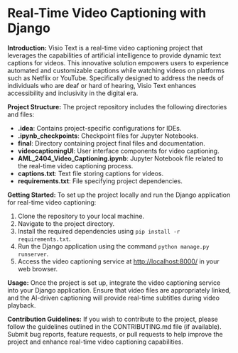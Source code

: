 # Real-Time Video Captioning with Django

**Introduction:**
Visio Text is a real-time video captioning project that leverages the capabilities of artificial intelligence to provide dynamic text captions for videos. This innovative solution empowers users to experience automated and customizable captions while watching videos on platforms such as Netflix or YouTube. Specifically designed to address the needs of individuals who are deaf or hard of hearing, Visio Text enhances accessibility and inclusivity in the digital era.

**Project Structure:**
The project repository includes the following directories and files:

- **.idea**: Contains project-specific configurations for IDEs.
- **.ipynb_checkpoints**: Checkpoint files for Jupyter Notebooks.
- **final**: Directory containing project final files and documentation.
- **videocaptioningUI**: User interface components for video captioning.
- **AML_2404_Video_Captioning.ipynb**: Jupyter Notebook file related to the real-time video captioning process.
- **captions.txt**: Text file storing captions for videos.
- **requirements.txt**: File specifying project dependencies.

**Getting Started:**
To set up the project locally and run the Django application for real-time video captioning:

1. Clone the repository to your local machine.
2. Navigate to the project directory.
3. Install the required dependencies using `pip install -r requirements.txt`.
4. Run the Django application using the command `python manage.py runserver`.
5. Access the video captioning service at [http://localhost:8000/](http://localhost:8000/) in your web browser.

**Usage:**
Once the project is set up, integrate the video captioning service into your Django application. Ensure that video files are appropriately linked, and the AI-driven captioning will provide real-time subtitles during video playback.

**Contribution Guidelines:**
If you wish to contribute to the project, please follow the guidelines outlined in the CONTRIBUTING.md file (if available). Submit bug reports, feature requests, or pull requests to help improve the project and enhance real-time video captioning capabilities.
